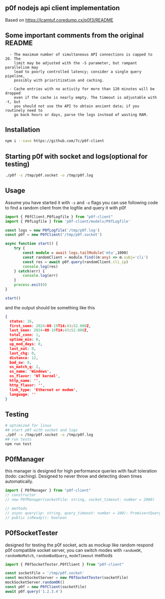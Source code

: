 ## p0f nodejs api client implementation
Based on https://lcamtuf.coredump.cx/p0f3/README


## Some important comments from the original README
```
  - The maximum number of simultaneous API connections is capped to 20. The
    limit may be adjusted with the -S parameter, but rampant parallelism may
    lead to poorly controlled latency; consider a single query pipeline,
    possibly with prioritization and caching.

  - Cache entries with no activity for more than 120 minutes will be dropped
    even if the cache is nearly empty. The timeout is adjustable with -t, but
    you should not use the API to obtain ancient data; if you routinely need to
    go back hours or days, parse the logs instead of wasting RAM.
```

## Installation
```bash
npm i --save https://github.com/7c/p0f-client
```
## Starting p0f with socket and logs(optional for testing)
```bash
./p0f -s /tmp/p0f.socket -o /tmp/p0f.log
```

## Usage
Assume you have started it with `-s` and `-o` flags you can use following code to find a random client from the logfile and query it with p0f

```typescript
import { P0fClient,P0fLogfile } from "p0f-client"
import { P0fLogfile } from 'p0f-client/models/P0fLogfile'

const logs = new P0fLogfile('/tmp/p0f.log')
const p0f = new P0fClient('/tmp/p0f.socket')

async function start() {
    try {
        const module = await logs.tailModule('mtu',1000)
        const randomClient = module.find((m:any) => m.subj='cli')
        const res = await p0f.query(randomClient.cli_ip)
        console.log(res)
    } catch(err) {
        console.log(err)
    }
    process.exit(0)
}

start()
```

and the output should be something like this
```json
{
  status: 16,
  first_seen: 2024-08-19T14:43:52.000Z,
  last_seen: 2024-08-19T14:43:52.000Z,
  total_conn: 1,
  uptime_min: 0,
  up_mod_days: 0,
  last_nat: 0,
  last_chg: 0,
  distance: 12,
  bad_sw: 0,
  os_match_q: 2,
  os_name: 'Windows',
  os_flavor: 'NT kernel',
  http_name: '',
  http_flavor: '',
  link_type: 'Ethernet or modem',
  language: ''
}
```


## Testing
```bash
# optimized for linux
## start p0f with socket and logs
./p0f -s /tmp/p0f.socket -o /tmp/p0f.log
## run tests
npm run test
```

## P0fManager
this manager is designed for high performance queries with fault toleration (todo: caching). Designed to never throw and detecting down times automatically.
```typescript
import { P0fManager } from "p0f-client"
// constructor
// new P0fManager(socketFile: string, socket_timeout: number = 2000)

// methods
// async query(ip: string, query_timeout: number = 100): Promise<tQueryResponse | string>
// public isReady(): boolean
```

## P0fSocketTester
designed for testing the p0f socket, acts as mockup like random respond p0f compatible socket server, you can switch modes with `randomOK`, `randomNoMatch`, `randomBadQuery`, `modeTimeout` methods

```typescript
import { P0fSocketTester,P0fClient } from "p0f-client"

const socketFile = '/tmp/p0f.socket'
const mockSocketServer = new P0fSocketTester(socketFile)
mockSocketServer.randomOK()
const p0f = new P0fClient(socketFile)
await p0f.query('1.2.3.4')
```
